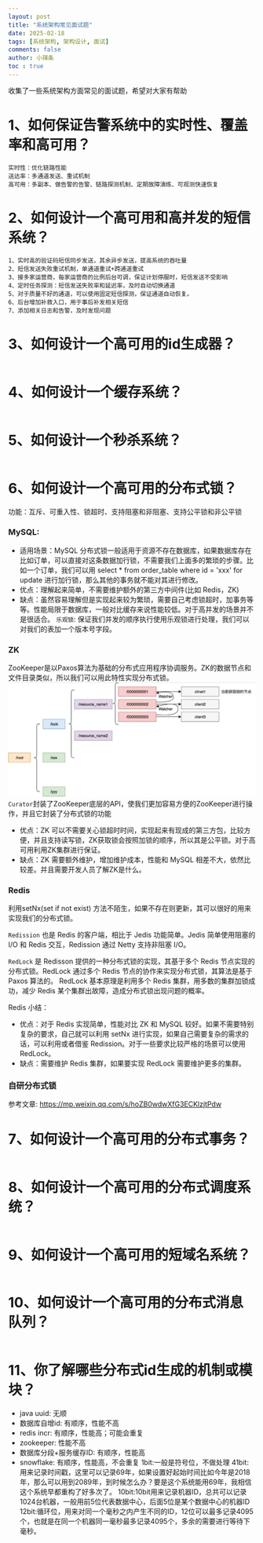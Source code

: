 ```yaml
---
layout: post
title: "系统架构常见面试题"
date: 2025-02-18
tags: [系统架构, 架构设计, 面试]
comments: false
author: 小辣条
toc : true
---
```

收集了一些系统架构方面常见的面试题，希望对大家有帮助
<!-- more -->

# 1、如何保证告警系统中的实时性、覆盖率和高可用？
```
实时性：优化链路性能
送达率：多通道发送、重试机制
高可用：多副本、做告警的告警、链路探测机制、定期故障演练、可观测快速恢复
```
# 2、如何设计一个高可用和高并发的短信系统？
```
1、实时高的验证码短信同步发送，其余异步发送，提高系统的吞吐量
2、短信发送失败重试机制，单通道重试+跨通道重试
3、接多家运营商，每家运营商的比例后台可调，保证计划停服时，短信发送不受影响
4、定时任务探测：短信发送失败率和延迟率，及时自动切换通道
5、对于质量不好的通道，可以使用固定短信探测，保证通道自动恢复。
6、后台增加补救入口，用于事后补发相关短信
7、添加相关日志和告警，及时发现问题
```
# 3、如何设计一个高可用的id生成器？
```
```
# 4、如何设计一个缓存系统？
```
```
# 5、如何设计一个秒杀系统？
```
```
# 6、如何设计一个高可用的分布式锁？

功能：互斥、可重入性、锁超时、支持阻塞和非阻塞、支持公平锁和非公平锁

### MySQL:
- 适用场景：MySQL 分布式锁一般适用于资源不存在数据库，如果数据库存在比如订单，可以直接对这条数据加行锁，不需要我们上面多的繁琐的步骤。比如一个订单，我们可以用 select * from order_table where id = 'xxx' for update 进行加行锁，那么其他的事务就不能对其进行修改。
- 优点：理解起来简单，不需要维护额外的第三方中间件(比如 Redis，ZK)
- 缺点：虽然容易理解但是实现起来较为繁琐，需要自己考虑锁超时，加事务等等。性能局限于数据库，一般对比缓存来说性能较低。对于高并发的场景并不是很适合。
`乐观锁`: 保证我们并发的顺序执行使用乐观锁进行处理，我们可以对我们的表加一个版本号字段。

### ZK
ZooKeeper是以Paxos算法为基础的分布式应用程序协调服务。ZK的数据节点和文件目录类似，所以我们可以用此特性实现分布式锁。
![alt text](https://raw.githubusercontent.com/swh0318/swh0318.github.io/refs/heads/main/_posts/2025/assets/2025-02-18-architecture_interview/image.png)
`Curator`封装了ZooKeeper底层的API，使我们更加容易方便的ZooKeeper进行操作，并且它封装了分布式锁的功能

- 优点：ZK 可以不需要关心锁超时时间，实现起来有现成的第三方包，比较方便，并且支持读写锁，ZK获取锁会按照加锁的顺序，所以其是公平锁。对于高可用利用ZK集群进行保证。
- 缺点：ZK 需要额外维护，增加维护成本，性能和 MySQL 相差不大，依然比较差。并且需要开发人员了解ZK是什么。

### Redis
利用setNx(set if not exist) 方法不陌生，如果不存在则更新，其可以很好的用来实现我们的分布式锁。

`Redission` 也是 Redis 的客户端，相比于 Jedis 功能简单。Jedis 简单使用阻塞的 I/O 和 Redis 交互，Redission 通过 Netty 支持非阻塞 I/O。

`RedLock` 是 Redisson 提供的一种分布式锁的实现，其基于多个 Redis 节点实现的分布式锁。RedLock 通过多个 Redis 节点的协作来实现分布式锁，其算法是基于 Paxos 算法的。 RedLock 基本原理是利用多个 Redis 集群，用多数的集群加锁成功，减少 Redis 某个集群出故障，造成分布式锁出现问题的概率。

Redis 小结：
- 优点：对于 Redis 实现简单，性能对比 ZK 和 MySQL 较好。如果不需要特别复杂的要求，自己就可以利用 setNx 进行实现，如果自己需要复杂的需求的话，可以利用或者借鉴 Redission。对于一些要求比较严格的场景可以使用 RedLock。
- 缺点：需要维护 Redis 集群，如果要实现 RedLock 需要维护更多的集群。

### 自研分布式锁

参考文章: https://mp.weixin.qq.com/s/hoZB0wdwXfG3ECKlzjtPdw

# 7、如何设计一个高可用的分布式事务？
```
```
# 8、如何设计一个高可用的分布式调度系统？
```
```
# 9、如何设计一个高可用的短域名系统？
```
```
# 10、如何设计一个高可用的分布式消息队列？
```
```
# 11、你了解哪些分布式id生成的机制或模块？
- java uuid: 无顺
- 数据库自增id: 有顺序，性能不高
- redis incr: 有顺序，性能高；可能会重复
- zookeeper: 性能不高
- 数据库分段+服务缓存ID: 有顺序，性能高 
- snowflake: 有顺序，性能高，不会重复
1bit:一般是符号位，不做处理
41bit:用来记录时间戳，这里可以记录69年，如果设置好起始时间比如今年是2018年，那么可以用到2089年，到时候怎么办？要是这个系统能用69年，我相信这个系统早都重构了好多次了。
10bit:10bit用来记录机器ID，总共可以记录1024台机器，一般用前5位代表数据中心，后面5位是某个数据中心的机器ID
12bit:循环位，用来对同一个毫秒之内产生不同的ID，12位可以最多记录4095个，也就是在同一个机器同一毫秒最多记录4095个，多余的需要进行等待下毫秒。

